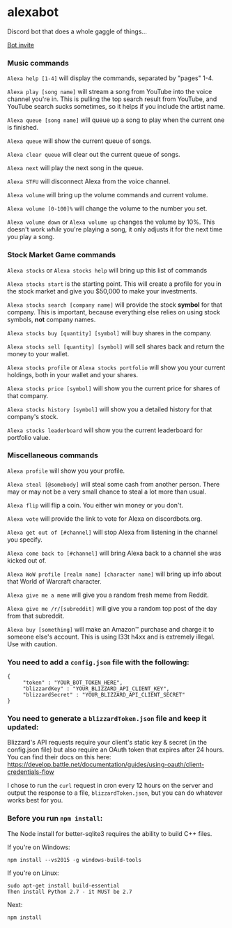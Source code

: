 # alexabot
Discord bot that does a whole gaggle of things...

[Bot invite](https://discordapp.com/api/oauth2/authorize?client_id=534469636381736981&permissions=8&redirect_uri=https%3A%2F%2Fdiscordapp.com%2Foauth2%2Fauthorize%3F%26client_id%3D534469636381736981%26scope%3Dbot&scope=bot)

### Music commands
`Alexa help [1-4]` will display the commands, separated by "pages" 1-4.

`Alexa play [song name]` will stream a song from YouTube into the voice channel you're in. This is pulling the top search result from YouTube, and YouTube search sucks sometimes, so it helps if you include the artist name.

`Alexa queue [song name]` will queue up a song to play when the current one is finished.

`Alexa queue` will show the current queue of songs.

`Alexa clear queue` will clear out the current queue of songs.

`Alexa next` will play the next song in the queue.

`Alexa STFU` will disconnect Alexa from the voice channel.

`Alexa volume` will bring up the volume commands and current volume.

`Alexa volume [0-100]%` will change the volume to the number you set.

`Alexa volume down` or `Alexa volume up` changes the volume by 10%. This doesn't work *while* you're playing a song, it only adjusts it for the next time you play a song.

### Stock Market Game commands
`Alexa stocks` or `Alexa stocks help` will bring up this list of commands

`Alexa stocks start` is the starting point. This will create a profile for you in the stock market and give you $50,000 to make your investments.

`Alexa stocks search [company name]` will provide the stock **symbol** for that company. This is important, because everything else relies on using stock symbols, **not** company names.

`Alexa stocks buy [quantity] [symbol]` will buy shares in the company.

`Alexa stocks sell [quantity] [symbol]` will sell shares back and return the money to your wallet.

`Alexa stocks profile` or `Alexa stocks portfolio` will show you your current holdings, both in your wallet and your shares.

`Alexa stocks price [symbol]` will show you the current price for shares of that company.

`Alexa stocks history [symbol]` will show you a detailed history for that company's stock.

`Alexa stocks leaderboard` will show you the current leaderboard for portfolio value.

### Miscellaneous commands
`Alexa profile` will show you your profile.

`Alexa steal [@somebody]` will steal some cash from another person. There may or may not be a very small chance to steal a lot more than usual.

`Alexa flip` will flip a coin. You either win money or you don't.

`Alexa vote` will provide the link to vote for Alexa on discordbots.org.

`Alexa get out of [#channel]` will stop Alexa from listening in the channel you specify.

`Alexa come back to [#channel]` will bring Alexa back to a channel she was kicked out of.

`Alexa WoW profile [realm name] [character name]` will bring up info about that World of Warcraft character.

`Alexa give me a meme` will give you a random fresh meme from Reddit.

`Alexa give me /r/[subreddit]` will give you a random top post of the day from that subreddit.

`Alexa buy [something]` will make an Amazon™ purchase and charge it to someone else's account. This is using l33t h4xx and is extremely illegal. Use with caution.

### You need to add a `config.json` file with the following:

```
{  
     "token" : "YOUR_BOT_TOKEN_HERE",
     "blizzardKey" : "YOUR_BLIZZARD_API_CLIENT_KEY",
     "blizzardSecret" : "YOUR_BLIZZARD_API_CLIENT_SECRET"
}
```

### You need to generate a `blizzardToken.json` file and keep it updated:
Blizzard's API requests require your client's static key & secret (in the config.json file) but also require an OAuth token that expires after 24 hours. You can find their docs on this here:
https://develop.battle.net/documentation/guides/using-oauth/client-credentials-flow

I chose to run the `curl` request in cron every 12 hours on the server and output the response to a file, `blizzardToken.json`, but you can do whatever works best for you.

### Before you run `npm install`:

The Node install for better-sqlite3 requires the ability to build C++ files.

If you're on Windows:
```
npm install --vs2015 -g windows-build-tools
```
If you're on Linux:
```
sudo apt-get install build-essential
Then install Python 2.7 - it MUST be 2.7
```
Next:
```
npm install
```
